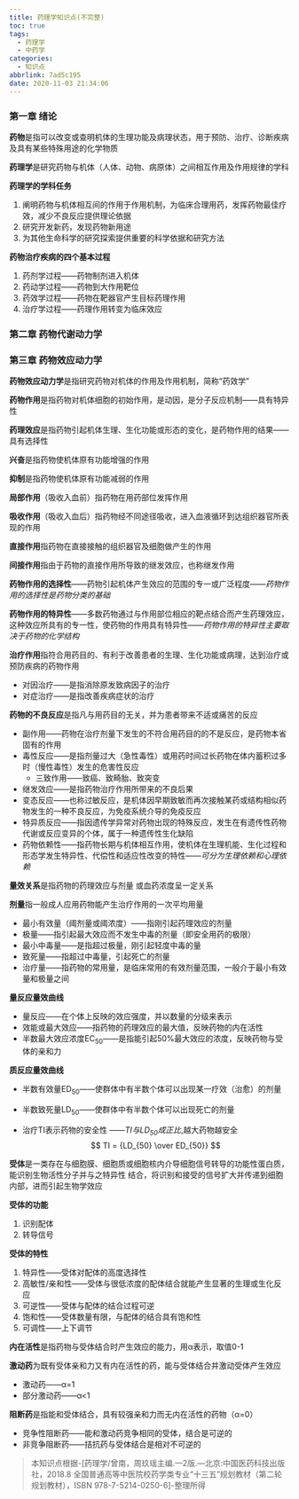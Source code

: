 ```yaml
---
title: 药理学知识点(不完整)
toc: true
tags:
  - 药理学
  - 中药学
categories:
  - 知识点
abbrlink: 7ad5c195
date: 2020-11-03 21:34:06
---
```


### 第一章 绪论

**药物**是指可以改变或查明机体的生理功能及病理状态，用于预防、治疗、诊断疾病及具有某些特殊用途的化学物质

**药理学**是研究药物与机体（人体、动物、病原体）之间相互作用及作用规律的学科

**药理学的学科任务**
<!--more-->
1. 阐明药物与机体相互间的作用于作用机制，为临床合理用药，发挥药物最佳疗效，减少不良反应提供理论依据
2. 研究开发新药，发现药物新用途
3. 为其他生命科学的研究探索提供重要的科学依据和研究方法

**药物治疗疾病的四个基本过程**

1. 药剂学过程——药物制剂进入机体
2. 药动学过程——药物到大作用靶位
3. 药效学过程——药物在靶器官产生目标药理作用
4. 治疗学过程——药理作用转变为临床效应

### 第二章 药物代谢动力学

### 第三章 药物效应动力学

**药物效应动力学**是指研究药物对机体的作用及作用机制，简称“药效学”

**药物作用**是指药物对机体细胞的初始作用，是动因，是分子反应机制——具有特异性

**药理效应**是指药物引起机体生理、生化功能或形态的变化，是药物作用的结果——具有选择性

**兴奋**是指药物使机体原有功能增强的作用

**抑制**是指药物使机体原有功能减弱的作用

**局部作用**（吸收入血前）指药物在用药部位发挥作用

**吸收作用**（吸收入血后）指药物经不同途径吸收，进入血液循环到达组织器官所表现的作用

**直接作用**指药物在直接接触的组织器官及细胞做产生的作用

**间接作用**指由于药物的直接作用所导致的继发效应，也称继发作用

**药物作用的选择性**——药物引起机体产生效应的范围的专一或广泛程度——*药物作用的选择性是药物分类的基础*

**药物作用的特异性**——多数药物通过与作用部位相应的靶点结合而产生药理效应，这种效应所具有的专一性，使药物的作用具有特异性——*药物作用的特异性主要取决于药物的化学结构*

**治疗作用**指符合用药目的、有利于改善患者的生理、生化功能或病理，达到治疗或预防疾病的药物作用

+ 对因治疗——是指消除原发致病因子的治疗
+ 对症治疗——是指改善疾病症状的治疗

**药物的不良反应**是指凡与用药目的无关，并为患者带来不适或痛苦的反应

+ 副作用——药物在治疗剂量下发生的不符合用药目的的不是反应，是药物本省固有的作用
+ 毒性反应——是指剂量过大（急性毒性）或用药时间过长药物在体内蓄积过多时（慢性毒性）发生的危害性反应
  + 三致作用——致癌、致畸胎、致突变
+ 继发效应——是指药物治疗作用所带来的不良后果
+ 变态反应——也称过敏反应，是机体因早期致敏而再次接触某药或结构相似药物发生的一种不良反应，为免疫系统介导的免疫反应
+ 特异质反应——指因遗传学异常对药物出现的特殊反应，发生在有遗传性药物代谢或反应变异的个体，属于一种遗传性生化缺陷
+ 药物依赖性——指药物长期与机体相互作用，使机体在生理机能、生化过程和形态学发生特异性、代偿性和适应性改变的特性——*可分为生理依赖和心理依赖*

**量效关系**是指药物的药理效应与剂量 或血药浓度呈一定关系

**剂量**指一般成人应用药物能产生治疗作用的一次平均用量

+ 最小有效量（阈剂量或阈浓度）——指刚引起药理效应的剂量
+ 极量——指引起最大效应而不发生中毒的剂量（即安全用药的极限）
+ 最小中毒量——是指超过极量，刚引起轻度中毒的量
+ 致死量——指超过中毒量，引起死亡的剂量
+ 治疗量——指药物的常用量，是临床常用的有效剂量范围，一般介于最小有效量和极量之间

**量反应量效曲线**

+ 量反应——在个体上反映的效应强度，并以数量的分级来表示
+ 效能或最大效应——指药物的药理效应的最大值，反映药物的内在活性
+ 半数最大效应浓度EC<sub>50</sub>——是指能引起50%最大效应的浓度，反映药物与受体的亲和力

**质反应量效曲线**

+ 半数有效量ED<sub>50</sub>——使群体中有半数个体可以出现某一疗效（治愈）的剂量

+ 半数致死量LD<sub>50</sub>——使群体中有半数个体可以出现死亡的剂量

+ 治疗TI表示药物的安全性 ——*TI与LD<sub>50</sub>成正比*,越大药物越安全
  $$
  TI = {LD_{50} \over ED_{50}}
  $$

**受体**是一类存在与细胞膜、细胞质或细胞核内介导细胞信号转导的功能性蛋白质，能识别生物活性分子并与之特异性 结合，将识别和接受的信号扩大并传递到细胞内部，进而引起生物学效应

**受体的功能**

1. 识别配体
2. 转导信号

**受体的特性**

1. 特异性——受体对配体的高度选择性
2. 高敏性/亲和性——受体与很低浓度的配体结合就能产生显著的生理或生化反应
3. 可逆性——受体与配体的结合过程可逆
4. 饱和性——受体数量有限，与配体的结合具有饱和性
5. 可调性——上下调节

**内在活性**是指药物与受体结合时产生效应的能力，用α表示，取值0-1

**激动药**为既有受体亲和力又有内在活性的药，能与受体结合并激动受体产生效应

+ 激动药——α=1
+ 部分激动药——α<1

**阻断药**是指能和受体结合，具有较强亲和力而无内在活性的药物（α=0）

+ 竞争性阻断药——能和激动药竞争相同的受体，结合是可逆的
+ 非竞争阻断药——拮抗药与受体结合是相对不可逆的


> 本知识点根据-[药理学/曾南，周玖瑶主编.—2版.—北京:中国医药科技出版社，2018.8 全国普通高等中医院校药学类专业“十三五”规划教材（第二轮规划教材），ISBN 978-7-5214-0250-6]-整理所得